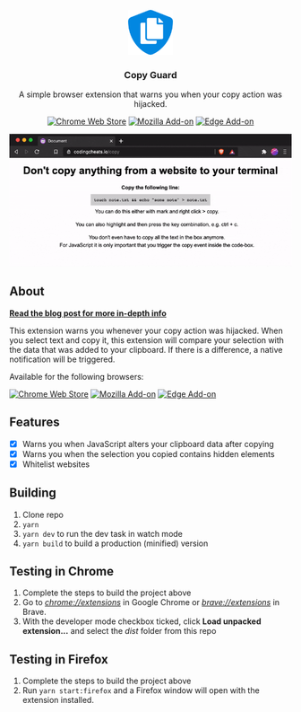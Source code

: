 <p align="center">
  <a href="https://github.com/roedesh/copyguard">
    <img src="dist/icon128.png" alt="Logo" width="80" height="80">
  </a>


  <h3 align="center">Copy Guard</h3>

  <p align="center">
    A simple browser extension that warns you when your copy action was hijacked.
  </p>
  
  <p align="center">
    <a href="https://chrome.google.com/webstore/detail/copy-guard/kobgknfkonpcnijbmjpepfonpnkeefij"><img alt="Chrome Web Store" src="https://img.shields.io/chrome-web-store/v/kobgknfkonpcnijbmjpepfonpnkeefij"></a>
    <a href="https://addons.mozilla.org/firefox/addon/copy-guard/"><img alt="Mozilla Add-on" src="https://img.shields.io/amo/v/copy-guard"></a>
    <a href="https://microsoftedge.microsoft.com/addons/detail/copy-guard/nkdddmepblpmknbobcpebakjehldaebj"><img alt="Edge Add-on" src="https://img.shields.io/badge/edge%20add--on-v1.2.1-blue"></a>
  </p>

  <p align="center">
    <img src="copyguard-gif.gif" alt="Copy Guard demo" />
  </p>
</p>

## About

**[Read the blog post for more in-depth info](https://ruud.je/blog/always-double-check-what-you-copy-from-websites/)**

This extension warns you whenever your copy action was hijacked. When you select text and copy it, this extension will compare your selection with the data that was added to your clipboard. If there is a difference, a native notification will be triggered.

Available for the following browsers:

<a href="https://chrome.google.com/webstore/detail/copy-guard/kobgknfkonpcnijbmjpepfonpnkeefij"><img alt="Chrome Web Store" src="https://img.shields.io/chrome-web-store/v/kobgknfkonpcnijbmjpepfonpnkeefij"></a>
<a href="https://addons.mozilla.org/firefox/addon/copy-guard/"><img alt="Mozilla Add-on" src="https://img.shields.io/amo/v/copy-guard"></a>
<a href="https://microsoftedge.microsoft.com/addons/detail/copy-guard/nkdddmepblpmknbobcpebakjehldaebj"><img alt="Edge Add-on" src="https://img.shields.io/badge/edge%20add--on-v1.2.1-blue"></a>


## Features

- [x] Warns you when JavaScript alters your clipboard data after copying
- [x] Warns you when the selection you copied contains hidden elements
- [x] Whitelist websites

## Building

1.  Clone repo
2.  `yarn`
3.  `yarn dev` to run the dev task in watch mode
4.  `yarn build` to build a production (minified) version

## Testing in Chrome

1.  Complete the steps to build the project above
2.  Go to [_chrome://extensions_](chrome://extensions) in Google Chrome or [_brave://extensions_](brave://extensions) in Brave.
3.  With the developer mode checkbox ticked, click **Load unpacked extension...** and select the _dist_ folder from this repo

## Testing in Firefox

1.  Complete the steps to build the project above
2.  Run `yarn start:firefox` and a Firefox window will open with the extension installed.
